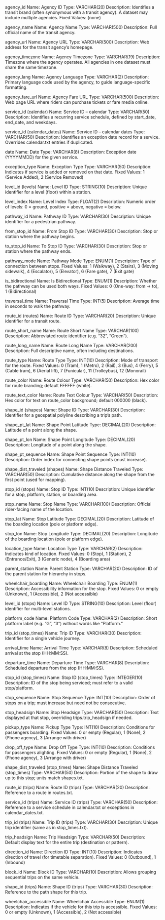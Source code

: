 agency_id
    Name: Agency ID
    Type: VARCHAR(20)
    Description: Identifies a transit brand (often synonymous with a transit agency). A dataset may include multiple agencies.
    Fixed Values: (none)

agency_name
    Name: Agency Name
    Type: VARCHAR(500)
    Description: Full official name of the transit agency.

agency_url
    Name: Agency URL
    Type: VARCHAR(500)
    Description: Web address for the transit agency’s homepage.

agency_timezone
    Name: Agency Timezone
    Type: VARCHAR(19)
    Description: Timezone where the agency operates. All agencies in one dataset must share the same timezone.

agency_lang
    Name: Agency Language
    Type: VARCHAR(2)
    Description: Primary language code used by the agency, to guide language-specific formatting.

agency_fare_url
    Name: Agency Fare URL
    Type: VARCHAR(500)
    Description: Web page URL where riders can purchase tickets or fare media online.

service_id (calendar)
    Name: Service ID – calendar
    Type: VARCHAR(50)
    Description: Identifies a recurring service schedule, defined by start_date, end_date, and weekdays.

service_id (calendar_dates)
    Name: Service ID – calendar dates
    Type: VARCHAR(50)
    Description: Identifies an exception date record for a service. Overrides calendar.txt entries if duplicated.

date
    Name: Date
    Type: VARCHAR(8)
    Description: Exception date (YYYYMMDD) for the given service.

exception_type
    Name: Exception Type
    Type: VARCHAR(50)
    Description: Indicates if service is added or removed on that date.
    Fixed Values: 1 (Service Added), 2 (Service Removed)

level_id (levels)
    Name: Level ID
    Type: STRING(10)
    Description: Unique identifier for a level (floor) within a station.

level_index
    Name: Level Index
    Type: FLOAT(2)
    Description: Numeric order of levels: 0 = ground, positive = above, negative = below.

pathway_id
    Name: Pathway ID
    Type: VARCHAR(30)
    Description: Unique identifier for a pedestrian pathway.

from_stop_id
    Name: From Stop ID
    Type: VARCHAR(30)
    Description: Stop or station where the pathway begins.

to_stop_id
    Name: To Stop ID
    Type: VARCHAR(30)
    Description: Stop or station where the pathway ends.

pathway_mode
    Name: Pathway Mode
    Type: ENUM(1)
    Description: Type of connection between stops.
    Fixed Values:
    1 (Walkway), 2 (Stairs), 3 (Moving sidewalk), 4 (Escalator),
    5 (Elevator), 6 (Fare gate), 7 (Exit gate)

is_bidirectional
    Name: Is Bidirectional
    Type: ENUM(1)
    Description: Whether the pathway can be used both ways.
    Fixed Values:
    0 (One-way: from → to), 1 (Bidirectional)

traversal_time
    Name: Traversal Time
    Type: INT(5)
    Description: Average time in seconds to walk the pathway.

route_id (routes)
    Name: Route ID
    Type: VARCHAR(20)
    Description: Unique identifier for a transit route.

route_short_name
    Name: Route Short Name
    Type: VARCHAR(100)
    Description: Abbreviated route identifier (e.g. “32”, “Green”).

route_long_name
    Name: Route Long Name
    Type: VARCHAR(200)
    Description: Full descriptive name, often including destinations.

route_type
    Name: Route Type
    Type: INT(10)
    Description: Mode of transport for the route.
    Fixed Values:
    0 (Tram), 1 (Metro), 2 (Rail), 3 (Bus), 4 (Ferry),
    5 (Cable tram), 6 (Aerial lift), 7 (Funicular),
    11 (Trolleybus), 12 (Monorail)

route_color
    Name: Route Colour
    Type: VARCHAR(50)
    Description: Hex color for route branding; default FFFFFF (white).

route_text_color
    Name: Route Text Colour
    Type: VARCHAR(50)
    Description: Hex color for text on route_color background; default 000000 (black).

shape_id (shapes)
    Name: Shape ID
    Type: VARCHAR(30)
    Description: Identifier for a geospatial polyline describing a trip’s path.

shape_pt_lat
    Name: Shape Point Latitude
    Type: DECIMAL(20)
    Description: Latitude of a point along the shape.

shape_pt_lon
    Name: Shape Point Longitude
    Type: DECIMAL(20)
    Description: Longitude of a point along the shape.

shape_pt_sequence
    Name: Shape Point Sequence
    Type: INT(10)
    Description: Order index for connecting shape points (must increase).

shape_dist_traveled (shapes)
    Name: Shape Distance Traveled
    Type: VARCHAR(50)
    Description: Cumulative distance along the shape from the first point (used for mapping).

stop_id (stops)
    Name: Stop ID
    Type: INT(10)
    Description: Unique identifier for a stop, platform, station, or boarding area.

stop_name
    Name: Stop Name
    Type: VARCHAR(100)
    Description: Official rider-facing name of the location.

stop_lat
    Name: Stop Latitude
    Type: DECIMAL(20)
    Description: Latitude of the boarding location (pole or platform edge).

stop_lon
    Name: Stop Longitude
    Type: DECIMAL(20)
    Description: Longitude of the boarding location (pole or platform edge).

location_type
    Name: Location Type
    Type: VARCHAR(2)
    Description: Indicates kind of location.
    Fixed Values: 0 (Stop), 1 (Station), 2 (Entrance/Exit), 3 (Generic node), 4 (Boarding area)

parent_station
    Name: Parent Station
    Type: VARCHAR(20)
    Description: ID of the parent station for hierarchy in stops.

wheelchair_boarding
    Name: Wheelchair Boarding
    Type: ENUM(1)
    Description: Accessibility information for the stop.
    Fixed Values: 0 or empty (Unknown), 1 (Accessible), 2 (Not accessible)

level_id (stops)
    Name: Level ID
    Type: STRING(10)
    Description: Level (floor) identifier for multi-level stations.

platform_code
    Name: Platform Code
    Type: VARCHAR(2)
    Description: Short platform label (e.g. “G”, “3”) without words like “Platform.”

trip_id (stop_times)
    Name: Trip ID
    Type: VARCHAR(30)
    Description: Identifier for a single vehicle journey.

arrival_time
    Name: Arrival Time
    Type: VARCHAR(8)
    Description: Scheduled arrival at the stop (HH:MM:SS).

departure_time
    Name: Departure Time
    Type: VARCHAR(8)
    Description: Scheduled departure from the stop (HH:MM:SS).

stop_id (stop_times)
    Name: Stop ID (stop_times)
    Type: INTEGER(10)
    Description: ID of the stop being serviced; must refer to a valid stop/platform.

stop_sequence
    Name: Stop Sequence
    Type: INT(10)
    Description: Order of stops on a trip; must increase but need not be consecutive.

stop_headsign
    Name: Stop Headsign
    Type: VARCHAR(50)
    Description: Text displayed at that stop, overriding trips.trip_headsign if needed.

pickup_type
    Name: Pickup Type
    Type: INT(10)
    Description: Conditions for passengers boarding.
    Fixed Values: 0 or empty (Regular), 1 (None), 2 (Phone agency), 3 (Arrange with driver)

drop_off_type
    Name: Drop Off Type
    Type: INT(10)
    Description: Conditions for passengers alighting.
    Fixed Values: 0 or empty (Regular), 1 (None), 2 (Phone agency), 3 (Arrange with driver)

shape_dist_traveled (stop_times)
    Name: Shape Distance Traveled (stop_times)
    Type: VARCHAR(50)
    Description: Portion of the shape to draw up to this stop; units match shapes.txt.

route_id (trips)
    Name: Route ID (trips)
    Type: VARCHAR(20)
    Description: Reference to a route in routes.txt.

service_id (trips)
    Name: Service ID (trips)
    Type: VARCHAR(50)
    Description: Reference to a service schedule in calendar.txt or exceptions in calendar_dates.txt.

trip_id (trips)
    Name: Trip ID (trips)
    Type: VARCHAR(30)
    Description: Unique trip identifier (same as in stop_times.txt).

trip_headsign
    Name: Trip Headsign
    Type: VARCHAR(50)
    Description: Default display text for the entire trip (destination or pattern).

direction_id
    Name: Direction ID
    Type: INT(10)
    Description: Indicates direction of travel (for timetable separation).
    Fixed Values: 0 (Outbound), 1 (Inbound)

block_id
    Name: Block ID
    Type: VARCHAR(10)
    Description: Allows grouping sequential trips on the same vehicle.

shape_id (trips)
    Name: Shape ID (trips)
    Type: VARCHAR(30)
    Description: Reference to the path shape for this trip.

wheelchair_accessible
    Name: Wheelchair Accessible
    Type: ENUM(1)
    Description: Indicates if the vehicle for this trip is accessible.
    Fixed Values: 0 or empty (Unknown), 1 (Accessible), 2 (Not accessible)

